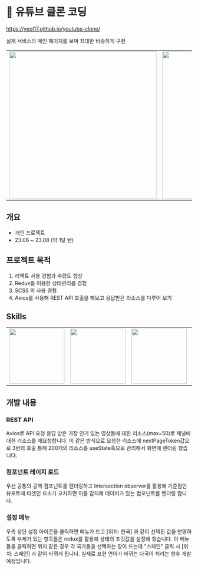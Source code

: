 # 💾 유튜브 클론 코딩

https://yeol17.github.io/youtube-clone/

실제 서비스의 메인 페이지를 보며 최대한 비슷하게 구현  

<table>
<tr>
<td><img src="https://github.com/Yeol17/youtube-clone/assets/97844334/00e08daa-0de9-437a-a44a-1b27413e335e" width="400px"></td>
<td><img src="https://github.com/Yeol17/youtube-clone/assets/97844334/e51076c1-4d9d-4131-8651-cad25958e25d" width="400px"></td>
<td><img src="https://github.com/Yeol17/youtube-clone/assets/97844334/3de0babc-f70c-43b7-b095-67473bfa6eb6" width="400px"></td>
</tr>
</table>


## 개요
- 개인 프로젝트
- 23.06 ~ 23.08 (약 1달 반)


## 프로젝트 목적
1. 리액트 사용 경험과 숙련도 향상
2. Redux를 이용한 상태관리를 경험
3. SCSS 의 사용 경험
4. Axios를 사용해 REST API 호출을 해보고 응답받은 리소스를 다루어 보기


## Skills
<table>
  <tr>
    <td>
      <img src="https://github.com/Yeol17/youtube-clone/assets/97844334/cd68f282-c47c-4ace-a773-b53899dab099" width="150px"
    </td>
      <td>
        <img src="https://github.com/Yeol17/youtube-clone/assets/97844334/b0f78aa4-ed03-4e73-bd6d-c6fabc09e885" width="150px">
      </td>
    <td>
      <img src="https://github.com/Yeol17/youtube-clone/assets/97844334/c9194f6a-092d-459f-8e1b-b5e0cc9d3eb7" width="150px">
    </td>
    <td>
      <img src="https://github.com/Yeol17/youtube-clone/assets/97844334/e65ab8ad-05a9-4fee-9c02-ef9ebae6ff9f" width="150px">
    </td>
  </tr>
</table>


## 개발 내용
### REST API  
Axios로 API 요청 응답 받은 가장 인기 있는 영상들에 대한 리소스(max=50)로 채널에 대한 리소스를 재요청합니다.
이 같은 방식으로 요청한 리소스에 nextPageToken값으로 3번의 호출 통해 200개의 리소스를 useState훅으로 관리해서 화면에 렌더링 했습니다.  

### 컴포넌트 레이지 로드
우선 공통의 공백 컴포넌트를 렌더링하고 Intersection observer를 활용해 기준점인 뷰포트에 타겟인 요소가 교차하면 이를 감지해 데이터가 있는 컴포넌트를 렌더링 합니다.

### 설정 메뉴
우측 상단 설정 아이콘을 클릭하면 메뉴가 뜨고 [위치: 한국] 과 같이 선택된 값을 반영하도록 부제가 있는 항목들은 redux를 활용해 상태의 초깃값을 설정해 줬습니다.
이 메뉴들을 클릭하면 위치 같은 경우 각 국가들을 선택하는 창이 뜨는데 "스페인" 클릭 시 [위치: 스페인] 과 같이 바뀌게 됩니다.
실제로 표현 언어가 바뀌는 다국어 처리는 향후 개발 예정입니다.


